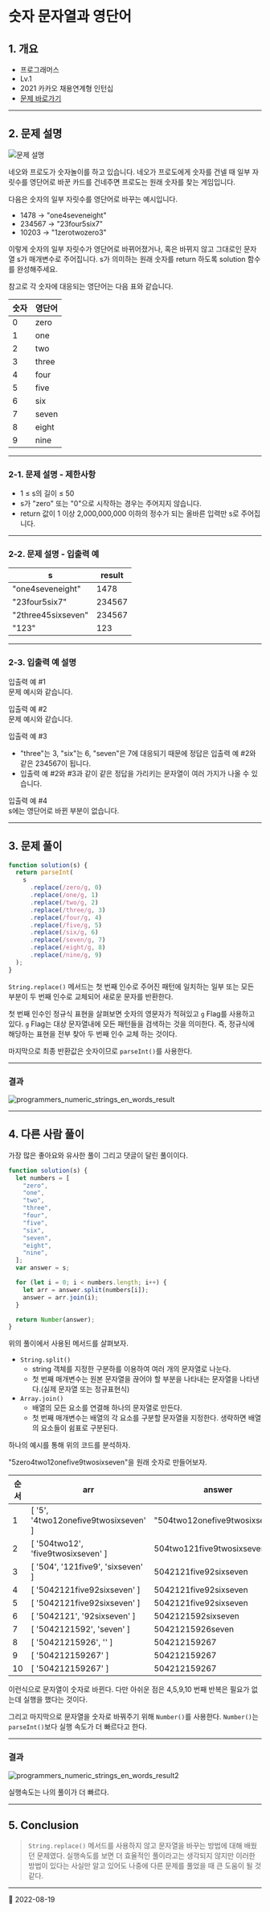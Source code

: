 # 숫자 문자열과 영단어

## 1. 개요

- 프로그래머스
- Lv.1
- 2021 카카오 채용연계형 인턴십
- [문제 바로가기](https://school.programmers.co.kr/learn/courses/30/lessons/81301)

---

## 2. 문제 설명

![문제 설명](https://grepp-programmers.s3.ap-northeast-2.amazonaws.com/files/production/d31cb063-4025-4412-8cbc-6ac6909cf93e/img1.png)

네오와 프로도가 숫자놀이를 하고 있습니다. 네오가 프로도에게 숫자를 건넬 때 일부 자릿수를 영단어로 바꾼 카드를 건네주면 프로도는 원래 숫자를 찾는 게임입니다.

다음은 숫자의 일부 자릿수를 영단어로 바꾸는 예시입니다.

- 1478 → "one4seveneight"
- 234567 → "23four5six7"
- 10203 → "1zerotwozero3"

이렇게 숫자의 일부 자릿수가 영단어로 바뀌어졌거나, 혹은 바뀌지 않고 그대로인 문자열 s가 매개변수로 주어집니다. s가 의미하는 원래 숫자를 return 하도록 solution 함수를 완성해주세요.

참고로 각 숫자에 대응되는 영단어는 다음 표와 같습니다.

| 숫자 | 영단어 |
| ---- | ------ |
| 0    | zero   |
| 1    | one    |
| 2    | two    |
| 3    | three  |
| 4    | four   |
| 5    | five   |
| 6    | six    |
| 7    | seven  |
| 8    | eight  |
| 9    | nine   |

---

### 2-1. 문제 설명 - 제한사항

- 1 ≤ s의 길이 ≤ 50
- s가 "zero" 또는 "0"으로 시작하는 경우는 주어지지 않습니다.
- return 값이 1 이상 2,000,000,000 이하의 정수가 되는 올바른 입력만 s로 주어집니다.

---

### 2-2. 문제 설명 - 입출력 예

| s                  | result |
| ------------------ | ------ |
| "one4seveneight"   | 1478   |
| "23four5six7"      | 234567 |
| "2three45sixseven" | 234567 |
| "123"              | 123    |

---

### 2-3. 입출력 예 설명

입출력 예 #1  
문제 예시와 같습니다.

입출력 예 #2  
문제 예시와 같습니다.

입출력 예 #3

- "three"는 3, "six"는 6, "seven"은 7에 대응되기 때문에 정답은 입출력 예 #2와 같은 234567이 됩니다.
- 입출력 예 #2와 #3과 같이 같은 정답을 가리키는 문자열이 여러 가지가 나올 수 있습니다.

입출력 예 #4  
s에는 영단어로 바뀐 부분이 없습니다.

---

## 3. 문제 풀이

```javascript
function solution(s) {
  return parseInt(
    s
      .replace(/zero/g, 0)
      .replace(/one/g, 1)
      .replace(/two/g, 2)
      .replace(/three/g, 3)
      .replace(/four/g, 4)
      .replace(/five/g, 5)
      .replace(/six/g, 6)
      .replace(/seven/g, 7)
      .replace(/eight/g, 8)
      .replace(/nine/g, 9)
  );
}
```

`String.replace()` 메서드는 첫 번째 인수로 주어진 패턴에 일치하는 일부 또는 모든 부분이
두 번째 인수로 교체되어 새로운 문자를 반환한다.

첫 번째 인수인 정규식 표현을 살펴보면 숫자의 영문자가 적혀있고 `g` Flag를 사용하고 있다. `g` Flag는
대상 문자열내에 모든 패턴들을 검색하는 것을 의미한다. 즉, 정규식에 해당하는 표현을 전부 찾아 두 번째 인수 교체
하는 것이다.

마지막으로 최종 반환값은 숫자이므로 `parseInt()`를 사용한다.

---

### 결과

![programmers_numeric_strings_en_words_result](/image/CodingTest/programmers_numeric_strings_en_words/programmers_numeric_strings_en_words_result1.png)

---

## 4. 다른 사람 풀이

가장 많은 좋아요와 유사한 풀이 그리고 댓글이 달린 풀이이다.

```javascript
function solution(s) {
  let numbers = [
    "zero",
    "one",
    "two",
    "three",
    "four",
    "five",
    "six",
    "seven",
    "eight",
    "nine",
  ];
  var answer = s;

  for (let i = 0; i < numbers.length; i++) {
    let arr = answer.split(numbers[i]);
    answer = arr.join(i);
  }

  return Number(answer);
}
```

위의 풀이에서 사용된 메서드를 살펴보자.

- `String.split()`
  - string 객체를 지정한 구분하를 이용하여 여러 개의 문자열로 나눈다.
  - 첫 번째 매개변수는 원본 문자열을 끊어야 할 부분을 나타내는 문자열을 나타낸다.(실제 문자열 또는 정규표현식)
- `Array.join()`
  - 배열의 모든 요소를 연결해 하나의 문자열로 만든다.
  - 첫 번째 매개변수는 배열의 각 요소를 구분할 문자열을 지정한다. 생략하면 배열의 요소들이 쉼표로 구분된다.

하나의 예시를 통해 위의 코드를 분석하자.

"5zero4two12onefive9twosixseven"을 원래 숫자로 만들어보자.

| 순서 | arr                                  | answer                        |
| ---- | ------------------------------------ | ----------------------------- |
| 1    | [ '5', '4two12onefive9twosixseven' ] | "504two12onefive9twosixseven" |
| 2    | [ '504two12', 'five9twosixseven' ]   | 504two121five9twosixseven     |
| 3    | [ '504', '121five9', 'sixseven' ]    | 5042121five92sixseven         |
| 4    | [ '5042121five92sixseven' ]          | 5042121five92sixseven         |
| 5    | [ '5042121five92sixseven' ]          | 5042121five92sixseven         |
| 6    | [ '5042121', '92sixseven' ]          | 5042121592sixseven            |
| 7    | [ '5042121592', 'seven' ]            | 50421215926seven              |
| 8    | [ '50421215926', '' ]                | 504212159267                  |
| 9    | [ '504212159267' ]                   | 504212159267                  |
| 10   | [ '504212159267' ]                   | 504212159267                  |

이런식으로 문자열이 숫자로 바뀐다. 다만 아쉬운 점은 4,5,9,10 번째 반복은 필요가 없는데 실행을
했다는 것이다.

그리고 마지막으로 문자열을 숫자로 바꿔주기 위해 `Number()`를 사용한다.
`Number()`는 `parseInt()`보다 실행 속도가 더 빠르다고 한다.

---

### 결과

![programmers_numeric_strings_en_words_result2](/image/CodingTest/programmers_numeric_strings_en_words/programmers_numeric_strings_en_words_result2.png)

실행속도는 나의 풀이가 더 빠르다.

---

## 5. Conclusion

> `String.replace()` 메서드를 사용하지 않고 문자열을 바꾸는 방법에 대해 배웠던 문제였다. 실행속도를 보면
> 더 효율적인 풀이라고는 생각되지 않지만 이러한 방법이 있다는 사실만 알고 있어도 나중에 다른 문제를 풀었을 때
> 큰 도움이 될 것 같다.

---

📅 2022-08-19
